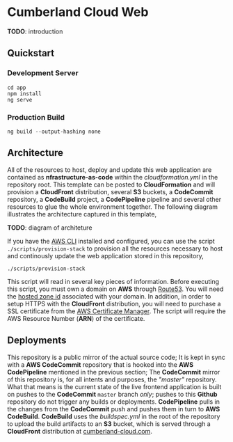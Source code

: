 # Cumberland Cloud Web

**TODO**: introduction

## Quickstart

### Development Server

```shell
cd app
npm install
ng serve
```

### Production Build

```shell
ng build --output-hashing none
```

## Architecture

All of the resources to host, deploy and update this web application are contained as **nfrastructure-as-code** within the *cloudformation.yml* in the repository root. This template can be posted to **CloudFormation** and will provision a **CloudFront** distribution, several **S3** buckets, a **CodeCommit** repository, a **CodeBuild** project, a **CodePipeline** pipeline and several other resources to glue the whole environment together. The following diagram illustrates the architecture captured in this template,

**TODO**: diagram of architeture

If you have the [AWS CLI]() installed and configured, you can use the script `./scripts/provision-stack` to provision all the resources necessary to host and continously update the web application stored in this repository,

```shell
./scripts/provision-stack
```

This script will read in several key pieces of information. Before executing this script, you must own a domain on **AWS** through [Route53](https://docs.aws.amazon.com/Route53/latest/DeveloperGuide/domain-register.html). You will need the [hosted zone id](https://docs.aws.amazon.com/Route53/latest/DeveloperGuide/ListInfoOnHostedZone.html) associated with your domain. In addition, in order to setup HTTPS with the **CloudFront** distribution, you will need to purchase a SSL certificate from the [AWS Certificate Manager](https://docs.aws.amazon.com/acm/latest/userguide/acm-overview.html). The script will require the AWS Resource Number (**ARN**) of the certificate.

## Deployments

This repository is a public mirror of the actual source code; It is kept in sync with a **AWS CodeCommit** repository that is hooked into the **AWS CodePipeline** mentioned in the previous section; The **CodeCommit** mirror of this repository is, for all intents and purposes, the *"master"* repository. What that means is the current state of the live frontend application is built on pushes to the **CodeCommit** `master` branch *only*; pushes to this **Github** repository do not trigger any builds or deployments. **CodePipeline** pulls in the changes from the **CodeCommit** push and pushes them in turn to **AWS CodeBuild**. **CodeBuild** uses the *buildspec.yml* in the root of the repository to upload the build artifacts to an **S3** bucket, which is served through a **CloudFront** distribution at [cumberland-cloud.com](https://cumberland-cloud.com).

